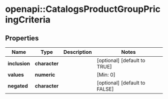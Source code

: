 # openapi::CatalogsProductGroupPricingCriteria


## Properties
Name | Type | Description | Notes
------------ | ------------- | ------------- | -------------
**inclusion** | **character** |  | [optional] [default to TRUE] 
**values** | **numeric** |  | [Min: 0] 
**negated** | **character** |  | [optional] [default to FALSE] 



